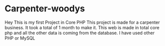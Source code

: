 # Carpenter-woodys

Hey This is my first Project in Core PHP 
This project is made for a carpenter business. It took a total of 1 month to make it. This web is made in total core php and all the other data is coming from the database. 
I have used other PHP or MySQL
